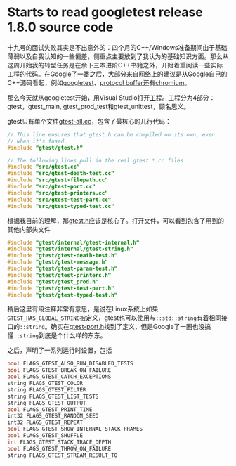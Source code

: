 Starts to read googletest release 1.8.0 source code
===================================================

十九号的面试失败其实是不出意外的：四个月的C++/Windows准备期间由于基础薄弱以及自我认知的一些偏差，侧重点主要放到了我认为的基础知识方面。那么从这周开始我的转型任务是在余下三本进阶C++书籍之外，开始着重阅读一些实际工程的代码。在Google了一番之后，大部分来自网络上的建议是从Google自己的C++源码看起，例如[googletest](https://github.com/google/googletest)、[protocol buffer](https://github.com/google/protobuf)还有[chromium](https://github.com/chromium/chromium)。

那么今天就从googletest开始，用Visual Studio打开[工程](https://github.com/google/googletest/tree/master/googletest/msvc/2010)。工程分为4部分：gtest，gtest_main, gtest_prod_test和gtest_unittest，顾名思义。

gtest只有单个文件[gtest-all.cc](https://github.com/google/googletest/blob/master/googletest/src/gtest-all.cc)，包含了最核心的几行代码：
```cpp
// This line ensures that gtest.h can be compiled on its own, even
// when it's fused.
#include "gtest/gtest.h"

// The following lines pull in the real gtest *.cc files.
#include "src/gtest.cc"
#include "src/gtest-death-test.cc"
#include "src/gtest-filepath.cc"
#include "src/gtest-port.cc"
#include "src/gtest-printers.cc"
#include "src/gtest-test-part.cc"
#include "src/gtest-typed-test.cc"
```

根据我目前的理解，那[gtest.h](https://github.com/google/googletest/blob/master/googletest/include/gtest/gtest.h)应该是核心了。打开文件，可以看到包含了用到的其他内部头文件
```cpp
#include "gtest/internal/gtest-internal.h"
#include "gtest/internal/gtest-string.h"
#include "gtest/gtest-death-test.h"
#include "gtest/gtest-message.h"
#include "gtest/gtest-param-test.h"
#include "gtest/gtest-printers.h"
#include "gtest/gtest_prod.h"
#include "gtest/gtest-test-part.h"
#include "gtest/gtest-typed-test.h"
```

稍后这里有段注释非常有意思，是说在Linux系统上如果`GTEST_HAS_GLOBAL_STRING`被定义，gtest也可以使用与`::std::string`有着相同接口的`::string`。确实在[gtest-port.h](https://github.com/google/googletest/blob/master/googletest/include/gtest/internal/gtest-port.h#L1131-L1135)找到了定义，但是Google了一圈也没搞懂`::string`到底是个什么样的东东。

之后，声明了一系列运行时设置，包括
```cpp
bool FLAGS_GTEST_ALSO_RUN_DISABLED_TESTS
bool FLAGS_GTEST_BREAK_ON_FAILURE
bool FLAGS_GTEST_CATCH_EXCEPTIONS
string FLAGS_GTEST_COLOR
string FLAGS_GTEST_FILTER
string FLAGS_GTEST_LIST_TESTS
string FLAGS_GTEST_OUTPUT
bool FLAGS_GTEST_PRINT_TIME
int32 FLAGS_GTEST_RANDOM_SEED
int32 FLAGS_GTEST_REPEAT
bool FLAGS_GTEST_SHOW_INTERNAL_STACK_FRAMES
bool FLAGS_GTEST_SHUFFLE
int FLAGS_GTEST_STACK_TRACE_DEPTH
bool FLAGS_GTEST_THROW_ON_FAILURE
string FLAGS_GTEST_STREAM_RESULT_TO
```

